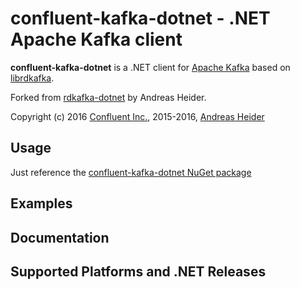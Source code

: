 confluent-kafka-dotnet - .NET Apache Kafka client
=================================================

**confluent-kafka-dotnet** is a .NET client for [Apache Kafka](http://kafka.apache.org/) based on [librdkafka](https://github.com/edenhill/librdkafka).

Forked from [rdkafka-dotnet](https://github.com/ah-/rdkafka-dotnet) by Andreas Heider.

Copyright (c) 2016 [Confluent Inc.](https://www.confluent.io), 2015-2016, [Andreas Heider](mailto:andreas@heider.io)


## Usage

Just reference the [confluent-kafka-dotnet NuGet package](https://www.nuget.org/packages/confluent-kafka-dotnet)

## Examples

## Documentation

## Supported Platforms and .NET Releases